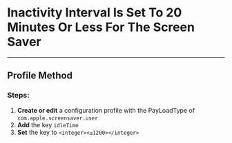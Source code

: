 # Inactivity Interval Is Set To 20 Minutes Or Less For The Screen Saver
------------------------------------
## Profile Method
### Steps:

1. **Create or edit** a configuration profile with the PayLoadType of
```com.apple.screensaver.user```
2. **Add** the key ```idleTime```
3. **Set** the key to ```<integer><≤1200></integer>```


